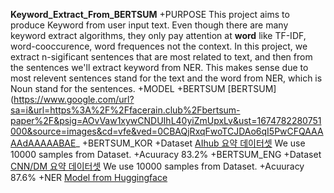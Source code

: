 **Keyword_Extract_From_BERTSUM**
	+PURPOSE
  This project aims to produce Keyword from user input text. Even though there are many keyword extract algorithms, they only pay attention at **word** like TF-IDF, word-cooccurence, word frequences not the context.
  In this project, we extract n-sigificant sentences that are most related to text, and then from the sentences we'll extract keyword from NER.
  This makes sense due to most relevent sentences stand for the text and the word from NER, which is Noun stand for the sentences.
+MODEL
  +BERTSUM
    [BERTSUM](https://www.google.com/url?sa=i&url=https%3A%2F%2Ffacerain.club%2Fbertsum-paper%2F&psig=AOvVaw1xywCNDUIhL40yiZmUpxLv&ust=1674782280751000&source=images&cd=vfe&ved=0CBAQjRxqFwoTCJDAo6qI5PwCFQAAAAAdAAAAABAE_
    +BERTSUM_KOR
      +Dataset
        [AIhub 요약 데이터셋](https://aihub.or.kr/aihubdata/data/view.do?currMenu=115&topMenu=100&aihubDataSe=realm&dataSetSn=97)
        We use 10000 samples from Dataset.
      +Acuuracy
        83.2%
    +BERTSUM_ENG
      +Dataset
        [CNN/DM 요약 데이터셋](https://github.com/abisee/cnn-dailymail)
        We use 10000 samples from Dataset.
      +Acuuracy
        87.6%
  +NER
    [Model from Huggingface](https://huggingface.co/xlm-roberta-large-finetuned-conll03-english)
    
